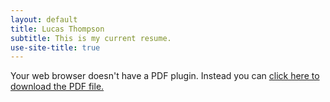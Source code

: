 ```yaml
---
layout: default
title: Lucas Thompson
subtitle: This is my current resume.
use-site-title: true
---
```


<object data="/papers/Resume_Lucas_Thompson.pdf" type="application/pdf" width="100%" height="750">
  Your web browser doesn't have a PDF plugin. Instead you can <a href="/papers/Resume_Lucas_Thompson.pdf">click here to download the PDF file.</a>
</object>